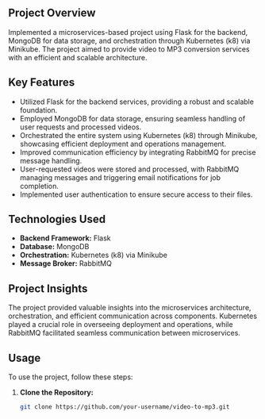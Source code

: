 ## Project Overview

Implemented a microservices-based project using Flask for the backend, MongoDB for data storage, and orchestration through Kubernetes (k8) via Minikube. The project aimed to provide video to MP3 conversion services with an efficient and scalable architecture.

## Key Features

- Utilized Flask for the backend services, providing a robust and scalable foundation.
- Employed MongoDB for data storage, ensuring seamless handling of user requests and processed videos.
- Orchestrated the entire system using Kubernetes (k8) through Minikube, showcasing efficient deployment and operations management.
- Improved communication efficiency by integrating RabbitMQ for precise message handling.
- User-requested videos were stored and processed, with RabbitMQ managing messages and triggering email notifications for job completion.
- Implemented user authentication to ensure secure access to their files.

## Technologies Used

- **Backend Framework:** Flask
- **Database:** MongoDB
- **Orchestration:** Kubernetes (k8) via Minikube
- **Message Broker:** RabbitMQ

## Project Insights

The project provided valuable insights into the microservices architecture, orchestration, and efficient communication across components. Kubernetes played a crucial role in overseeing deployment and operations, while RabbitMQ facilitated seamless communication between microservices.

## Usage

To use the project, follow these steps:

1. **Clone the Repository:**
   ```bash
   git clone https://github.com/your-username/video-to-mp3.git